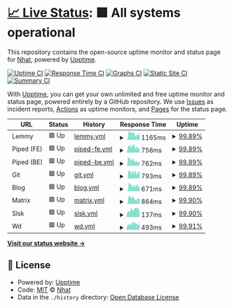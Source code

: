 # [📈 Live Status](https://$MAIN_URL): <!--live status--> **🟩 All systems operational**

This repository contains the open-source uptime monitor and status page for [Nhat](https://$MAIN_URL), powered by [Upptime](https://github.com/upptime/upptime).

[![Uptime CI](https://github.com/mstcl/status/workflows/Uptime%20CI/badge.svg)](https://github.com/mstcl/status/actions?query=workflow%3A%22Uptime+CI%22)
[![Response Time CI](https://github.com/mstcl/status/workflows/Response%20Time%20CI/badge.svg)](https://github.com/mstcl/status/actions?query=workflow%3A%22Response+Time+CI%22)
[![Graphs CI](https://github.com/mstcl/status/workflows/Graphs%20CI/badge.svg)](https://github.com/mstcl/status/actions?query=workflow%3A%22Graphs+CI%22)
[![Static Site CI](https://github.com/mstcl/status/workflows/Static%20Site%20CI/badge.svg)](https://github.com/mstcl/status/actions?query=workflow%3A%22Static+Site+CI%22)
[![Summary CI](https://github.com/mstcl/status/workflows/Summary%20CI/badge.svg)](https://github.com/mstcl/status/actions?query=workflow%3A%22Summary+CI%22)

With [Upptime](https://upptime.js.org), you can get your own unlimited and free uptime monitor and status page, powered entirely by a GitHub repository. We use [Issues](https://github.com/mstcl/status/issues) as incident reports, [Actions](https://github.com/mstcl/status/actions) as uptime monitors, and [Pages](https://$MAIN_URL) for the status page.

<!--start: status pages-->
<!-- This summary is generated by Upptime (https://github.com/upptime/upptime) -->
<!-- Do not edit this manually, your changes will be overwritten -->
<!-- prettier-ignore -->
| URL | Status | History | Response Time | Uptime |
| --- | ------ | ------- | ------------- | ------ |
| <img alt="" src="https://icons.duckduckgo.com/ip3/null.ico" height="13"> Lemmy | 🟩 Up | [lemmy.yml](https://github.com/mstcl/status/commits/HEAD/history/lemmy.yml) | <details><summary><img alt="Response time graph" src="./graphs/lemmy/response-time-week.png" height="20"> 1165ms</summary><br><a href="https://status.bim.boats/history/lemmy"><img alt="Response time 1673" src="https://img.shields.io/endpoint?url=https%3A%2F%2Fraw.githubusercontent.com%2Fmstcl%2Fstatus%2FHEAD%2Fapi%2Flemmy%2Fresponse-time.json"></a><br><a href="https://status.bim.boats/history/lemmy"><img alt="24-hour response time 1042" src="https://img.shields.io/endpoint?url=https%3A%2F%2Fraw.githubusercontent.com%2Fmstcl%2Fstatus%2FHEAD%2Fapi%2Flemmy%2Fresponse-time-day.json"></a><br><a href="https://status.bim.boats/history/lemmy"><img alt="7-day response time 1165" src="https://img.shields.io/endpoint?url=https%3A%2F%2Fraw.githubusercontent.com%2Fmstcl%2Fstatus%2FHEAD%2Fapi%2Flemmy%2Fresponse-time-week.json"></a><br><a href="https://status.bim.boats/history/lemmy"><img alt="30-day response time 1673" src="https://img.shields.io/endpoint?url=https%3A%2F%2Fraw.githubusercontent.com%2Fmstcl%2Fstatus%2FHEAD%2Fapi%2Flemmy%2Fresponse-time-month.json"></a><br><a href="https://status.bim.boats/history/lemmy"><img alt="1-year response time 1673" src="https://img.shields.io/endpoint?url=https%3A%2F%2Fraw.githubusercontent.com%2Fmstcl%2Fstatus%2FHEAD%2Fapi%2Flemmy%2Fresponse-time-year.json"></a></details> | <details><summary><a href="https://status.bim.boats/history/lemmy">99.89%</a></summary><a href="https://status.bim.boats/history/lemmy"><img alt="All-time uptime 99.91%" src="https://img.shields.io/endpoint?url=https%3A%2F%2Fraw.githubusercontent.com%2Fmstcl%2Fstatus%2FHEAD%2Fapi%2Flemmy%2Fuptime.json"></a><br><a href="https://status.bim.boats/history/lemmy"><img alt="24-hour uptime 100.00%" src="https://img.shields.io/endpoint?url=https%3A%2F%2Fraw.githubusercontent.com%2Fmstcl%2Fstatus%2FHEAD%2Fapi%2Flemmy%2Fuptime-day.json"></a><br><a href="https://status.bim.boats/history/lemmy"><img alt="7-day uptime 99.89%" src="https://img.shields.io/endpoint?url=https%3A%2F%2Fraw.githubusercontent.com%2Fmstcl%2Fstatus%2FHEAD%2Fapi%2Flemmy%2Fuptime-week.json"></a><br><a href="https://status.bim.boats/history/lemmy"><img alt="30-day uptime 99.91%" src="https://img.shields.io/endpoint?url=https%3A%2F%2Fraw.githubusercontent.com%2Fmstcl%2Fstatus%2FHEAD%2Fapi%2Flemmy%2Fuptime-month.json"></a><br><a href="https://status.bim.boats/history/lemmy"><img alt="1-year uptime 99.91%" src="https://img.shields.io/endpoint?url=https%3A%2F%2Fraw.githubusercontent.com%2Fmstcl%2Fstatus%2FHEAD%2Fapi%2Flemmy%2Fuptime-year.json"></a></details>
| <img alt="" src="https://icons.duckduckgo.com/ip3/null.ico" height="13"> Piped (FE) | 🟩 Up | [piped-fe.yml](https://github.com/mstcl/status/commits/HEAD/history/piped-fe.yml) | <details><summary><img alt="Response time graph" src="./graphs/piped-fe/response-time-week.png" height="20"> 756ms</summary><br><a href="https://status.bim.boats/history/piped-fe"><img alt="Response time 725" src="https://img.shields.io/endpoint?url=https%3A%2F%2Fraw.githubusercontent.com%2Fmstcl%2Fstatus%2FHEAD%2Fapi%2Fpiped-fe%2Fresponse-time.json"></a><br><a href="https://status.bim.boats/history/piped-fe"><img alt="24-hour response time 699" src="https://img.shields.io/endpoint?url=https%3A%2F%2Fraw.githubusercontent.com%2Fmstcl%2Fstatus%2FHEAD%2Fapi%2Fpiped-fe%2Fresponse-time-day.json"></a><br><a href="https://status.bim.boats/history/piped-fe"><img alt="7-day response time 756" src="https://img.shields.io/endpoint?url=https%3A%2F%2Fraw.githubusercontent.com%2Fmstcl%2Fstatus%2FHEAD%2Fapi%2Fpiped-fe%2Fresponse-time-week.json"></a><br><a href="https://status.bim.boats/history/piped-fe"><img alt="30-day response time 725" src="https://img.shields.io/endpoint?url=https%3A%2F%2Fraw.githubusercontent.com%2Fmstcl%2Fstatus%2FHEAD%2Fapi%2Fpiped-fe%2Fresponse-time-month.json"></a><br><a href="https://status.bim.boats/history/piped-fe"><img alt="1-year response time 725" src="https://img.shields.io/endpoint?url=https%3A%2F%2Fraw.githubusercontent.com%2Fmstcl%2Fstatus%2FHEAD%2Fapi%2Fpiped-fe%2Fresponse-time-year.json"></a></details> | <details><summary><a href="https://status.bim.boats/history/piped-fe">99.89%</a></summary><a href="https://status.bim.boats/history/piped-fe"><img alt="All-time uptime 99.92%" src="https://img.shields.io/endpoint?url=https%3A%2F%2Fraw.githubusercontent.com%2Fmstcl%2Fstatus%2FHEAD%2Fapi%2Fpiped-fe%2Fuptime.json"></a><br><a href="https://status.bim.boats/history/piped-fe"><img alt="24-hour uptime 100.00%" src="https://img.shields.io/endpoint?url=https%3A%2F%2Fraw.githubusercontent.com%2Fmstcl%2Fstatus%2FHEAD%2Fapi%2Fpiped-fe%2Fuptime-day.json"></a><br><a href="https://status.bim.boats/history/piped-fe"><img alt="7-day uptime 99.89%" src="https://img.shields.io/endpoint?url=https%3A%2F%2Fraw.githubusercontent.com%2Fmstcl%2Fstatus%2FHEAD%2Fapi%2Fpiped-fe%2Fuptime-week.json"></a><br><a href="https://status.bim.boats/history/piped-fe"><img alt="30-day uptime 99.92%" src="https://img.shields.io/endpoint?url=https%3A%2F%2Fraw.githubusercontent.com%2Fmstcl%2Fstatus%2FHEAD%2Fapi%2Fpiped-fe%2Fuptime-month.json"></a><br><a href="https://status.bim.boats/history/piped-fe"><img alt="1-year uptime 99.92%" src="https://img.shields.io/endpoint?url=https%3A%2F%2Fraw.githubusercontent.com%2Fmstcl%2Fstatus%2FHEAD%2Fapi%2Fpiped-fe%2Fuptime-year.json"></a></details>
| <img alt="" src="https://icons.duckduckgo.com/ip3/null.ico" height="13"> Piped (BE) | 🟩 Up | [piped-be.yml](https://github.com/mstcl/status/commits/HEAD/history/piped-be.yml) | <details><summary><img alt="Response time graph" src="./graphs/piped-be/response-time-week.png" height="20"> 762ms</summary><br><a href="https://status.bim.boats/history/piped-be"><img alt="Response time 811" src="https://img.shields.io/endpoint?url=https%3A%2F%2Fraw.githubusercontent.com%2Fmstcl%2Fstatus%2FHEAD%2Fapi%2Fpiped-be%2Fresponse-time.json"></a><br><a href="https://status.bim.boats/history/piped-be"><img alt="24-hour response time 848" src="https://img.shields.io/endpoint?url=https%3A%2F%2Fraw.githubusercontent.com%2Fmstcl%2Fstatus%2FHEAD%2Fapi%2Fpiped-be%2Fresponse-time-day.json"></a><br><a href="https://status.bim.boats/history/piped-be"><img alt="7-day response time 762" src="https://img.shields.io/endpoint?url=https%3A%2F%2Fraw.githubusercontent.com%2Fmstcl%2Fstatus%2FHEAD%2Fapi%2Fpiped-be%2Fresponse-time-week.json"></a><br><a href="https://status.bim.boats/history/piped-be"><img alt="30-day response time 811" src="https://img.shields.io/endpoint?url=https%3A%2F%2Fraw.githubusercontent.com%2Fmstcl%2Fstatus%2FHEAD%2Fapi%2Fpiped-be%2Fresponse-time-month.json"></a><br><a href="https://status.bim.boats/history/piped-be"><img alt="1-year response time 811" src="https://img.shields.io/endpoint?url=https%3A%2F%2Fraw.githubusercontent.com%2Fmstcl%2Fstatus%2FHEAD%2Fapi%2Fpiped-be%2Fresponse-time-year.json"></a></details> | <details><summary><a href="https://status.bim.boats/history/piped-be">99.89%</a></summary><a href="https://status.bim.boats/history/piped-be"><img alt="All-time uptime 99.92%" src="https://img.shields.io/endpoint?url=https%3A%2F%2Fraw.githubusercontent.com%2Fmstcl%2Fstatus%2FHEAD%2Fapi%2Fpiped-be%2Fuptime.json"></a><br><a href="https://status.bim.boats/history/piped-be"><img alt="24-hour uptime 100.00%" src="https://img.shields.io/endpoint?url=https%3A%2F%2Fraw.githubusercontent.com%2Fmstcl%2Fstatus%2FHEAD%2Fapi%2Fpiped-be%2Fuptime-day.json"></a><br><a href="https://status.bim.boats/history/piped-be"><img alt="7-day uptime 99.89%" src="https://img.shields.io/endpoint?url=https%3A%2F%2Fraw.githubusercontent.com%2Fmstcl%2Fstatus%2FHEAD%2Fapi%2Fpiped-be%2Fuptime-week.json"></a><br><a href="https://status.bim.boats/history/piped-be"><img alt="30-day uptime 99.92%" src="https://img.shields.io/endpoint?url=https%3A%2F%2Fraw.githubusercontent.com%2Fmstcl%2Fstatus%2FHEAD%2Fapi%2Fpiped-be%2Fuptime-month.json"></a><br><a href="https://status.bim.boats/history/piped-be"><img alt="1-year uptime 99.92%" src="https://img.shields.io/endpoint?url=https%3A%2F%2Fraw.githubusercontent.com%2Fmstcl%2Fstatus%2FHEAD%2Fapi%2Fpiped-be%2Fuptime-year.json"></a></details>
| <img alt="" src="https://icons.duckduckgo.com/ip3/null.ico" height="13"> Git | 🟩 Up | [git.yml](https://github.com/mstcl/status/commits/HEAD/history/git.yml) | <details><summary><img alt="Response time graph" src="./graphs/git/response-time-week.png" height="20"> 793ms</summary><br><a href="https://status.bim.boats/history/git"><img alt="Response time 759" src="https://img.shields.io/endpoint?url=https%3A%2F%2Fraw.githubusercontent.com%2Fmstcl%2Fstatus%2FHEAD%2Fapi%2Fgit%2Fresponse-time.json"></a><br><a href="https://status.bim.boats/history/git"><img alt="24-hour response time 912" src="https://img.shields.io/endpoint?url=https%3A%2F%2Fraw.githubusercontent.com%2Fmstcl%2Fstatus%2FHEAD%2Fapi%2Fgit%2Fresponse-time-day.json"></a><br><a href="https://status.bim.boats/history/git"><img alt="7-day response time 793" src="https://img.shields.io/endpoint?url=https%3A%2F%2Fraw.githubusercontent.com%2Fmstcl%2Fstatus%2FHEAD%2Fapi%2Fgit%2Fresponse-time-week.json"></a><br><a href="https://status.bim.boats/history/git"><img alt="30-day response time 759" src="https://img.shields.io/endpoint?url=https%3A%2F%2Fraw.githubusercontent.com%2Fmstcl%2Fstatus%2FHEAD%2Fapi%2Fgit%2Fresponse-time-month.json"></a><br><a href="https://status.bim.boats/history/git"><img alt="1-year response time 759" src="https://img.shields.io/endpoint?url=https%3A%2F%2Fraw.githubusercontent.com%2Fmstcl%2Fstatus%2FHEAD%2Fapi%2Fgit%2Fresponse-time-year.json"></a></details> | <details><summary><a href="https://status.bim.boats/history/git">99.89%</a></summary><a href="https://status.bim.boats/history/git"><img alt="All-time uptime 99.92%" src="https://img.shields.io/endpoint?url=https%3A%2F%2Fraw.githubusercontent.com%2Fmstcl%2Fstatus%2FHEAD%2Fapi%2Fgit%2Fuptime.json"></a><br><a href="https://status.bim.boats/history/git"><img alt="24-hour uptime 100.00%" src="https://img.shields.io/endpoint?url=https%3A%2F%2Fraw.githubusercontent.com%2Fmstcl%2Fstatus%2FHEAD%2Fapi%2Fgit%2Fuptime-day.json"></a><br><a href="https://status.bim.boats/history/git"><img alt="7-day uptime 99.89%" src="https://img.shields.io/endpoint?url=https%3A%2F%2Fraw.githubusercontent.com%2Fmstcl%2Fstatus%2FHEAD%2Fapi%2Fgit%2Fuptime-week.json"></a><br><a href="https://status.bim.boats/history/git"><img alt="30-day uptime 99.92%" src="https://img.shields.io/endpoint?url=https%3A%2F%2Fraw.githubusercontent.com%2Fmstcl%2Fstatus%2FHEAD%2Fapi%2Fgit%2Fuptime-month.json"></a><br><a href="https://status.bim.boats/history/git"><img alt="1-year uptime 99.92%" src="https://img.shields.io/endpoint?url=https%3A%2F%2Fraw.githubusercontent.com%2Fmstcl%2Fstatus%2FHEAD%2Fapi%2Fgit%2Fuptime-year.json"></a></details>
| <img alt="" src="https://icons.duckduckgo.com/ip3/null.ico" height="13"> Blog | 🟩 Up | [blog.yml](https://github.com/mstcl/status/commits/HEAD/history/blog.yml) | <details><summary><img alt="Response time graph" src="./graphs/blog/response-time-week.png" height="20"> 671ms</summary><br><a href="https://status.bim.boats/history/blog"><img alt="Response time 699" src="https://img.shields.io/endpoint?url=https%3A%2F%2Fraw.githubusercontent.com%2Fmstcl%2Fstatus%2FHEAD%2Fapi%2Fblog%2Fresponse-time.json"></a><br><a href="https://status.bim.boats/history/blog"><img alt="24-hour response time 624" src="https://img.shields.io/endpoint?url=https%3A%2F%2Fraw.githubusercontent.com%2Fmstcl%2Fstatus%2FHEAD%2Fapi%2Fblog%2Fresponse-time-day.json"></a><br><a href="https://status.bim.boats/history/blog"><img alt="7-day response time 671" src="https://img.shields.io/endpoint?url=https%3A%2F%2Fraw.githubusercontent.com%2Fmstcl%2Fstatus%2FHEAD%2Fapi%2Fblog%2Fresponse-time-week.json"></a><br><a href="https://status.bim.boats/history/blog"><img alt="30-day response time 699" src="https://img.shields.io/endpoint?url=https%3A%2F%2Fraw.githubusercontent.com%2Fmstcl%2Fstatus%2FHEAD%2Fapi%2Fblog%2Fresponse-time-month.json"></a><br><a href="https://status.bim.boats/history/blog"><img alt="1-year response time 699" src="https://img.shields.io/endpoint?url=https%3A%2F%2Fraw.githubusercontent.com%2Fmstcl%2Fstatus%2FHEAD%2Fapi%2Fblog%2Fresponse-time-year.json"></a></details> | <details><summary><a href="https://status.bim.boats/history/blog">99.89%</a></summary><a href="https://status.bim.boats/history/blog"><img alt="All-time uptime 99.92%" src="https://img.shields.io/endpoint?url=https%3A%2F%2Fraw.githubusercontent.com%2Fmstcl%2Fstatus%2FHEAD%2Fapi%2Fblog%2Fuptime.json"></a><br><a href="https://status.bim.boats/history/blog"><img alt="24-hour uptime 100.00%" src="https://img.shields.io/endpoint?url=https%3A%2F%2Fraw.githubusercontent.com%2Fmstcl%2Fstatus%2FHEAD%2Fapi%2Fblog%2Fuptime-day.json"></a><br><a href="https://status.bim.boats/history/blog"><img alt="7-day uptime 99.89%" src="https://img.shields.io/endpoint?url=https%3A%2F%2Fraw.githubusercontent.com%2Fmstcl%2Fstatus%2FHEAD%2Fapi%2Fblog%2Fuptime-week.json"></a><br><a href="https://status.bim.boats/history/blog"><img alt="30-day uptime 99.92%" src="https://img.shields.io/endpoint?url=https%3A%2F%2Fraw.githubusercontent.com%2Fmstcl%2Fstatus%2FHEAD%2Fapi%2Fblog%2Fuptime-month.json"></a><br><a href="https://status.bim.boats/history/blog"><img alt="1-year uptime 99.92%" src="https://img.shields.io/endpoint?url=https%3A%2F%2Fraw.githubusercontent.com%2Fmstcl%2Fstatus%2FHEAD%2Fapi%2Fblog%2Fuptime-year.json"></a></details>
| <img alt="" src="https://icons.duckduckgo.com/ip3/null.ico" height="13"> Matrix | 🟩 Up | [matrix.yml](https://github.com/mstcl/status/commits/HEAD/history/matrix.yml) | <details><summary><img alt="Response time graph" src="./graphs/matrix/response-time-week.png" height="20"> 864ms</summary><br><a href="https://status.bim.boats/history/matrix"><img alt="Response time 852" src="https://img.shields.io/endpoint?url=https%3A%2F%2Fraw.githubusercontent.com%2Fmstcl%2Fstatus%2FHEAD%2Fapi%2Fmatrix%2Fresponse-time.json"></a><br><a href="https://status.bim.boats/history/matrix"><img alt="24-hour response time 1044" src="https://img.shields.io/endpoint?url=https%3A%2F%2Fraw.githubusercontent.com%2Fmstcl%2Fstatus%2FHEAD%2Fapi%2Fmatrix%2Fresponse-time-day.json"></a><br><a href="https://status.bim.boats/history/matrix"><img alt="7-day response time 864" src="https://img.shields.io/endpoint?url=https%3A%2F%2Fraw.githubusercontent.com%2Fmstcl%2Fstatus%2FHEAD%2Fapi%2Fmatrix%2Fresponse-time-week.json"></a><br><a href="https://status.bim.boats/history/matrix"><img alt="30-day response time 852" src="https://img.shields.io/endpoint?url=https%3A%2F%2Fraw.githubusercontent.com%2Fmstcl%2Fstatus%2FHEAD%2Fapi%2Fmatrix%2Fresponse-time-month.json"></a><br><a href="https://status.bim.boats/history/matrix"><img alt="1-year response time 852" src="https://img.shields.io/endpoint?url=https%3A%2F%2Fraw.githubusercontent.com%2Fmstcl%2Fstatus%2FHEAD%2Fapi%2Fmatrix%2Fresponse-time-year.json"></a></details> | <details><summary><a href="https://status.bim.boats/history/matrix">99.90%</a></summary><a href="https://status.bim.boats/history/matrix"><img alt="All-time uptime 99.92%" src="https://img.shields.io/endpoint?url=https%3A%2F%2Fraw.githubusercontent.com%2Fmstcl%2Fstatus%2FHEAD%2Fapi%2Fmatrix%2Fuptime.json"></a><br><a href="https://status.bim.boats/history/matrix"><img alt="24-hour uptime 100.00%" src="https://img.shields.io/endpoint?url=https%3A%2F%2Fraw.githubusercontent.com%2Fmstcl%2Fstatus%2FHEAD%2Fapi%2Fmatrix%2Fuptime-day.json"></a><br><a href="https://status.bim.boats/history/matrix"><img alt="7-day uptime 99.90%" src="https://img.shields.io/endpoint?url=https%3A%2F%2Fraw.githubusercontent.com%2Fmstcl%2Fstatus%2FHEAD%2Fapi%2Fmatrix%2Fuptime-week.json"></a><br><a href="https://status.bim.boats/history/matrix"><img alt="30-day uptime 99.92%" src="https://img.shields.io/endpoint?url=https%3A%2F%2Fraw.githubusercontent.com%2Fmstcl%2Fstatus%2FHEAD%2Fapi%2Fmatrix%2Fuptime-month.json"></a><br><a href="https://status.bim.boats/history/matrix"><img alt="1-year uptime 99.92%" src="https://img.shields.io/endpoint?url=https%3A%2F%2Fraw.githubusercontent.com%2Fmstcl%2Fstatus%2FHEAD%2Fapi%2Fmatrix%2Fuptime-year.json"></a></details>
| <img alt="" src="https://icons.duckduckgo.com/ip3/null.ico" height="13"> Slsk | 🟩 Up | [slsk.yml](https://github.com/mstcl/status/commits/HEAD/history/slsk.yml) | <details><summary><img alt="Response time graph" src="./graphs/slsk/response-time-week.png" height="20"> 137ms</summary><br><a href="https://status.bim.boats/history/slsk"><img alt="Response time 135" src="https://img.shields.io/endpoint?url=https%3A%2F%2Fraw.githubusercontent.com%2Fmstcl%2Fstatus%2FHEAD%2Fapi%2Fslsk%2Fresponse-time.json"></a><br><a href="https://status.bim.boats/history/slsk"><img alt="24-hour response time 160" src="https://img.shields.io/endpoint?url=https%3A%2F%2Fraw.githubusercontent.com%2Fmstcl%2Fstatus%2FHEAD%2Fapi%2Fslsk%2Fresponse-time-day.json"></a><br><a href="https://status.bim.boats/history/slsk"><img alt="7-day response time 137" src="https://img.shields.io/endpoint?url=https%3A%2F%2Fraw.githubusercontent.com%2Fmstcl%2Fstatus%2FHEAD%2Fapi%2Fslsk%2Fresponse-time-week.json"></a><br><a href="https://status.bim.boats/history/slsk"><img alt="30-day response time 135" src="https://img.shields.io/endpoint?url=https%3A%2F%2Fraw.githubusercontent.com%2Fmstcl%2Fstatus%2FHEAD%2Fapi%2Fslsk%2Fresponse-time-month.json"></a><br><a href="https://status.bim.boats/history/slsk"><img alt="1-year response time 135" src="https://img.shields.io/endpoint?url=https%3A%2F%2Fraw.githubusercontent.com%2Fmstcl%2Fstatus%2FHEAD%2Fapi%2Fslsk%2Fresponse-time-year.json"></a></details> | <details><summary><a href="https://status.bim.boats/history/slsk">99.90%</a></summary><a href="https://status.bim.boats/history/slsk"><img alt="All-time uptime 99.92%" src="https://img.shields.io/endpoint?url=https%3A%2F%2Fraw.githubusercontent.com%2Fmstcl%2Fstatus%2FHEAD%2Fapi%2Fslsk%2Fuptime.json"></a><br><a href="https://status.bim.boats/history/slsk"><img alt="24-hour uptime 100.00%" src="https://img.shields.io/endpoint?url=https%3A%2F%2Fraw.githubusercontent.com%2Fmstcl%2Fstatus%2FHEAD%2Fapi%2Fslsk%2Fuptime-day.json"></a><br><a href="https://status.bim.boats/history/slsk"><img alt="7-day uptime 99.90%" src="https://img.shields.io/endpoint?url=https%3A%2F%2Fraw.githubusercontent.com%2Fmstcl%2Fstatus%2FHEAD%2Fapi%2Fslsk%2Fuptime-week.json"></a><br><a href="https://status.bim.boats/history/slsk"><img alt="30-day uptime 99.92%" src="https://img.shields.io/endpoint?url=https%3A%2F%2Fraw.githubusercontent.com%2Fmstcl%2Fstatus%2FHEAD%2Fapi%2Fslsk%2Fuptime-month.json"></a><br><a href="https://status.bim.boats/history/slsk"><img alt="1-year uptime 99.92%" src="https://img.shields.io/endpoint?url=https%3A%2F%2Fraw.githubusercontent.com%2Fmstcl%2Fstatus%2FHEAD%2Fapi%2Fslsk%2Fuptime-year.json"></a></details>
| <img alt="" src="https://icons.duckduckgo.com/ip3/null.ico" height="13"> Wd | 🟩 Up | [wd.yml](https://github.com/mstcl/status/commits/HEAD/history/wd.yml) | <details><summary><img alt="Response time graph" src="./graphs/wd/response-time-week.png" height="20"> 493ms</summary><br><a href="https://status.bim.boats/history/wd"><img alt="Response time 510" src="https://img.shields.io/endpoint?url=https%3A%2F%2Fraw.githubusercontent.com%2Fmstcl%2Fstatus%2FHEAD%2Fapi%2Fwd%2Fresponse-time.json"></a><br><a href="https://status.bim.boats/history/wd"><img alt="24-hour response time 525" src="https://img.shields.io/endpoint?url=https%3A%2F%2Fraw.githubusercontent.com%2Fmstcl%2Fstatus%2FHEAD%2Fapi%2Fwd%2Fresponse-time-day.json"></a><br><a href="https://status.bim.boats/history/wd"><img alt="7-day response time 493" src="https://img.shields.io/endpoint?url=https%3A%2F%2Fraw.githubusercontent.com%2Fmstcl%2Fstatus%2FHEAD%2Fapi%2Fwd%2Fresponse-time-week.json"></a><br><a href="https://status.bim.boats/history/wd"><img alt="30-day response time 510" src="https://img.shields.io/endpoint?url=https%3A%2F%2Fraw.githubusercontent.com%2Fmstcl%2Fstatus%2FHEAD%2Fapi%2Fwd%2Fresponse-time-month.json"></a><br><a href="https://status.bim.boats/history/wd"><img alt="1-year response time 510" src="https://img.shields.io/endpoint?url=https%3A%2F%2Fraw.githubusercontent.com%2Fmstcl%2Fstatus%2FHEAD%2Fapi%2Fwd%2Fresponse-time-year.json"></a></details> | <details><summary><a href="https://status.bim.boats/history/wd">99.91%</a></summary><a href="https://status.bim.boats/history/wd"><img alt="All-time uptime 99.93%" src="https://img.shields.io/endpoint?url=https%3A%2F%2Fraw.githubusercontent.com%2Fmstcl%2Fstatus%2FHEAD%2Fapi%2Fwd%2Fuptime.json"></a><br><a href="https://status.bim.boats/history/wd"><img alt="24-hour uptime 100.00%" src="https://img.shields.io/endpoint?url=https%3A%2F%2Fraw.githubusercontent.com%2Fmstcl%2Fstatus%2FHEAD%2Fapi%2Fwd%2Fuptime-day.json"></a><br><a href="https://status.bim.boats/history/wd"><img alt="7-day uptime 99.91%" src="https://img.shields.io/endpoint?url=https%3A%2F%2Fraw.githubusercontent.com%2Fmstcl%2Fstatus%2FHEAD%2Fapi%2Fwd%2Fuptime-week.json"></a><br><a href="https://status.bim.boats/history/wd"><img alt="30-day uptime 99.93%" src="https://img.shields.io/endpoint?url=https%3A%2F%2Fraw.githubusercontent.com%2Fmstcl%2Fstatus%2FHEAD%2Fapi%2Fwd%2Fuptime-month.json"></a><br><a href="https://status.bim.boats/history/wd"><img alt="1-year uptime 99.93%" src="https://img.shields.io/endpoint?url=https%3A%2F%2Fraw.githubusercontent.com%2Fmstcl%2Fstatus%2FHEAD%2Fapi%2Fwd%2Fuptime-year.json"></a></details>

<!--end: status pages-->

[**Visit our status website →**](https://$MAIN_URL)

## 📄 License

- Powered by: [Upptime](https://github.com/upptime/upptime)
- Code: [MIT](./LICENSE) © [Nhat](https://$MAIN_URL)
- Data in the `./history` directory: [Open Database License](https://opendatacommons.org/licenses/odbl/1-0/)
